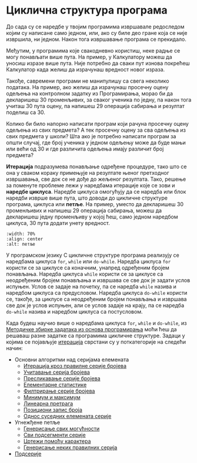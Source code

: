 # Циклична структура програма

До сада су се наредбе у твојим програмима извршавале редоследом којим су
написане само једном, или, ако су биле део гране која се није извршила, ни
једном. Након тога извршавање програма се прекидало.

Међутим, у програмима које свакодневно користиш, неке радње се могу понављати
више пута. На пример, у Калкулатору можеш да уносиш изразе више пута. Није
потребно да сваки пут изнова покрећеш Калкулатор када желиш да израчунаш
вредност новог израза.

Такође, савремени програми не манипулишу са свега неколико података. На пример,
ако желиш да израчунаш просечну оцену одељења на контролном задатку из
Програмирања, морао би да декларишеш 30 променљивих, за сваког ученика по
једну, па након тога учиташ 30 пута оцену, па напишеш 29 операција сабирања и
резултат поделиш са 30.

Колико би било напорно написати програм који рачуна просечну оцену одељења из
свих предмета? А тек просечну оцену за сва одељења из свих предмета у школи?
Шта ако је потребно написати програм за општи случај, где број ученика у једном
одељењу може да буде мањи или већи од 30 и где различита одељења имају различит
број предмета?

**Итерација** подразумева понављање одређене процедуре, тако што се она у
сваком кораку примењује на резултате њеног претходног извршавања, све док
се не дође до жељеног резултата. Тако, решење за поменуте проблеме лежи у
наредбама итерације које се зови и **наредбе циклуса**. Наредбе циклуса
омогућују да се наредба или блок наредби изврше више пута, што доводи до
цикличне структуре програма, циклуса или **петље**. На пример, уместо да
декларишеш 30 променљивих и напишеш 29 операција сабирања, можеш да
декларишеш једну променљиву у којој ћеш, само једном наредбом циклуса, 30
пута додати унету вредност.

```{image} images/petlje.png
:width: 70%
:align: center
:alt: петље
```

У програмском језику C цикличне структуре програма реализују се наредбама
циклуса `for`, `while` или `do-while`. Наредба циклуса `for` користи се за
циклусе са коначним, унапред одређеним бројем понављања. Наредба циклуса
`while` користи се за циклусе са неодређеним бројем понављања и извршава се све
док је задати услов испуњен. Услов се задаје на почетку, па се наредба
`while` назива и наредбом циклуса са предусловом. Наредба циклуса `do-while`
користи се, такође, за циклусе са неодређеним бројем понављања и извршава све
док је услов испуњен, али се услов задаје на крају, па се наредба `do-while`
назива и наредбом циклуса са постусловом.

Када будеш научио више о наредбама циклуса `for`, `while` и `do-while`, из
[Методичке збирке задатака из основа програмирања](https://petlja.org/biblioteka/r/kursevi/Zbirka)
моћи ћеш да решаваш разне задатке са програмима цикличне структуре. Задаци у
којима се појављује
[итерација](https://petlja.org/biblioteka/r/Zbirka/03%20Iteracija) сврстани су у
поткатегорије на следећи начин:

- Основни алгоритми над серијама елемената
    * [Итерација кроз правилне серије бројева](z_pravilne_serije.md)
    * [Учитавање серија бројева](z_ucitavanje.md)
    * [Пресликавање серије бројева](z_preslikavanje.md)
    * [Елементарне статистике](z_elementarne_statistike.md)
    * [Филтрирање серије бројева](z_filtriranje.md)
    * [Минимум и максимум](z_maksimum_minumum.md)
    * [Линеарна претрага](z_pretraga.md)
    * [Позициони запис броја](z_cifre_broja.md)
    * [Однос суседних елемената серије](z_odnos_susednih_elemenata_serije.md)
- Угнежђене петље
    * [Генерисање свих могућности](z_kombinatorni_objekti.md)
    * [Сви подсегменти серије](z_segmenti.md)
    * [Цртежи помоћу карактера](z_ASCII_crtezi.md)
    * [Генерисање неких правилних серија](z_razno.md)
- [Подсерије](z_podserije.md)
